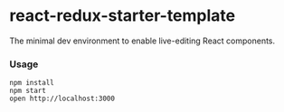 react-redux-starter-template
=====================

The minimal dev environment to enable live-editing React components.

### Usage

```
npm install
npm start
open http://localhost:3000
```
